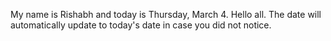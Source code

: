 My name is Rishabh and today is Thursday, March 4. Hello all. The date will automatically update to today's date in case you did not notice.

